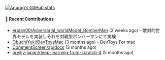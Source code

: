 [![Anurag's GitHub stats](https://github-readme-stats.vercel.app/api?username=qqpann&count_private=true&show_icons=true&theme=tokyonight)](https://github.com/anuraghazra/github-readme-stats)






#### 🌱 Recent Contributions

- [erulan00/Adversarial_worldModel_BomberMan](https://github.com/erulan00/Adversarial_worldModel_BomberMan) (2 weeks ago) - 敵対的世界モデルを実装しそれを対戦型ボンバーマンにて実験
- [ObuchiYuki/DevToysMac](https://github.com/ObuchiYuki/DevToysMac) (3 months ago) - DevToys For mac
- [CommentScreen/apidocs](https://github.com/CommentScreen/apidocs) (3 months ago)
- [oreilly-japan/deep-learning-from-scratch-4](https://github.com/oreilly-japan/deep-learning-from-scratch-4) (5 months ago)

